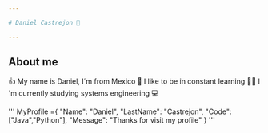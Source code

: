 ```yaml
---

# Daniel Castrejon 👋

---
```


## About me

👍 My name is Daniel, I´m from Mexico
📖 I like to be in constant learning
👨‍🎓 I´m currently studying systems engineering 💻

'''
 MyProfile ={
 "Name": "Daniel",
 "LastName": "Castrejon",
 "Code": ["Java","Python"],
 "Message": "Thanks for visit my profile"
 }
'''

<!--
**DanielDrex/DanielDrex** is a ✨ _special_ ✨ repository because its `README.md` (this file) appears on your GitHub profile.

Here are some ideas to get you started:

- 🔭 I’m currently working on ...
- 🌱 I’m currently learning ...
- 👯 I’m looking to collaborate on ...
- 🤔 I’m looking for help with ...
- 💬 Ask me about ...
- 📫 How to reach me: ...
- 😄 Pronouns: ...
- ⚡ Fun fact: ...
-->
